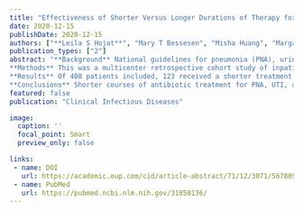 ```yaml
---
title: "Effectiveness of Shorter Versus Longer Durations of Therapy for Common Inpatient Infections Associated With Bacteremia: A Multicenter, Propensity-Weighted Cohort Study"
date: 2020-12-15
publishDate: 2020-12-15
authors: ["**Leila S Hojat**", "Mary T Bessesen", "Misha Huang", "Margaret Reid", "Bryan C Knepper", "Matthew A Miller", "Katherine C Shihadeh", "Randolph V Fugit", "Timothy C Jenkins"]
publication_types: ["2"]
abstract: "**Background** National guidelines for pneumonia (PNA), urinary tract infection (UTI), and acute bacterial skin and skin structure infection (ABSSSI) do not address treatment duration for infections associated with bacteremia. We evaluated clinical outcomes of patients receiving shorter (5-9 days) versus longer (10-15 days) duration of antibiotics. 
**Methods** This was a multicenter retrospective cohort study of inpatients with uncomplicated PNA, UTI, or ABSSSI and associated bacteremia. The primary outcome was clinical failure, a composite of rehospitalization, reinitiation of antibiotics, or all-cause mortality within 30 days of antibiotic completion. Secondary outcomes included individual components of the primary outcome, Clostridioides difficile infection, and antibiotic-related adverse effects necessitating change in therapy. A propensity score-weighted logistic regression model was used to mitigate potential bias associated with nonrandom assignment of treatment duration. 
**Results** Of 408 patients included, 123 received a shorter treatment duration (median 8 days) and 285 received a longer duration (median 13 days). In the propensity-weighted analysis, the probability of the primary outcome was 13.5% in the shorter group and 11.1% in the longer group (average treatment effect, 2.4%; odds ratio [OR], 1.25; 95% confidence interval [CI], .65-2.40; P = .505). However, shorter courses were associated with higher probability of restarting antibiotics (OR, 1.62; 95% CI, 1.01-2.61; P = .046) and C. difficile infection (OR, 4.01; 95% CI, 2.21-7.59; P < .0001).
**Conclusions** Shorter courses of antibiotic treatment for PNA, UTI, and ABSSSI with bacteremia were not associated with increased overall risk of clinical failure; however, prospective studies are needed to further evaluate the effectiveness of shorter treatment durations."
featured: false 
publication: "Clinical Infectious Diseases"

image:
  caption: ''
  focal_point: Smart
  preview_only: false

links:
 - name: DOI
   url: https://academic.oup.com/cid/article-abstract/71/12/3071/5678099?redirectedFrom=fulltext
 - name: PubMed
   url: https://pubmed.ncbi.nlm.nih.gov/31858136/
---
```

